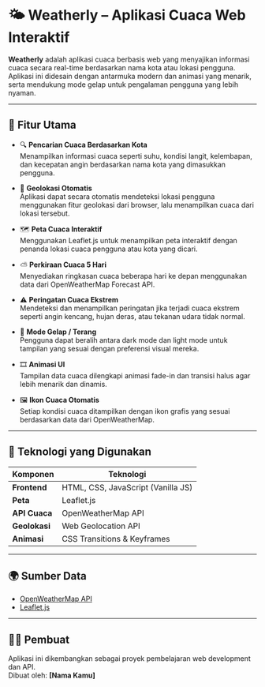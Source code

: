# 🌤️ Weatherly – Aplikasi Cuaca Web Interaktif

**Weatherly** adalah aplikasi cuaca berbasis web yang menyajikan informasi cuaca secara real-time berdasarkan nama kota atau lokasi pengguna. Aplikasi ini didesain dengan antarmuka modern dan animasi yang menarik, serta mendukung mode gelap untuk pengalaman pengguna yang lebih nyaman.

---

## 🚀 Fitur Utama

- 🔍 **Pencarian Cuaca Berdasarkan Kota**  
  Menampilkan informasi cuaca seperti suhu, kondisi langit, kelembapan, dan kecepatan angin berdasarkan nama kota yang dimasukkan pengguna.

- 📍 **Geolokasi Otomatis**  
  Aplikasi dapat secara otomatis mendeteksi lokasi pengguna menggunakan fitur geolokasi dari browser, lalu menampilkan cuaca dari lokasi tersebut.

- 🗺️ **Peta Cuaca Interaktif**  
  Menggunakan Leaflet.js untuk menampilkan peta interaktif dengan penanda lokasi cuaca pengguna atau kota yang dicari.

- ⛅ **Perkiraan Cuaca 5 Hari**  
  Menyediakan ringkasan cuaca beberapa hari ke depan menggunakan data dari OpenWeatherMap Forecast API.

- ⚠️ **Peringatan Cuaca Ekstrem**  
  Mendeteksi dan menampilkan peringatan jika terjadi cuaca ekstrem seperti angin kencang, hujan deras, atau tekanan udara tidak normal.

- 🌙 **Mode Gelap / Terang**  
  Pengguna dapat beralih antara dark mode dan light mode untuk tampilan yang sesuai dengan preferensi visual mereka.

- 🎞️ **Animasi UI**  
  Tampilan data cuaca dilengkapi animasi fade-in dan transisi halus agar lebih menarik dan dinamis.

- 🖼️ **Ikon Cuaca Otomatis**  
  Setiap kondisi cuaca ditampilkan dengan ikon grafis yang sesuai berdasarkan data dari OpenWeatherMap.

---

## 🧪 Teknologi yang Digunakan

| Komponen      | Teknologi                            |
|---------------|--------------------------------------|
| **Frontend**  | HTML, CSS, JavaScript (Vanilla JS)   |
| **Peta**      | Leaflet.js                           |
| **API Cuaca** | OpenWeatherMap API                   |
| **Geolokasi** | Web Geolocation API                  |
| **Animasi**   | CSS Transitions & Keyframes          |

---

## 🌍 Sumber Data

- [OpenWeatherMap API](https://openweathermap.org/api)  
- [Leaflet.js](https://leafletjs.com/)  

---

## 👨‍💻 Pembuat

Aplikasi ini dikembangkan sebagai proyek pembelajaran web development dan API.  
Dibuat oleh: **[Nama Kamu]**  
